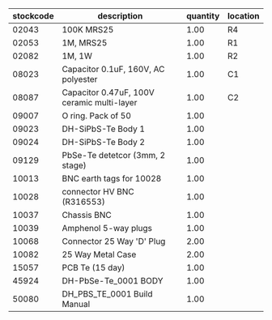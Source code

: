 |stockcode|description|quantity|location|
|---------|-----------|--------|--------|
|02043|100K MRS25|1.00|R4|
|02053|1M, MRS25|1.00|R1|
|02082|1M, 1W|1.00|R2|
|08023|Capacitor 0.1uF, 160V, AC polyester|1.00|C1|
|08087|Capacitor 0.47uF, 100V ceramic multi-layer|1.00|C2|
|09007|O ring.  Pack of 50|1.00||
|09023|DH-SiPbS-Te Body 1|1.00||
|09024|DH-SiPbS-Te Body 2|1.00||
|09129|PbSe-Te detetcor (3mm, 2 stage)|1.00||
|10013|BNC earth tags for 10028|1.00||
|10028|connector HV BNC (R316553)|1.00||
|10037|Chassis BNC|1.00||
|10039|Amphenol 5-way plugs|1.00||
|10068|Connector 25 Way 'D' Plug|2.00||
|10082|25 Way Metal Case|2.00||
|15057|PCB Te  (15 day)|1.00||
|45924|DH-PbSe-Te_0001 BODY|1.00||
|50080|DH_PBS_TE_0001 Build Manual|1.00||
